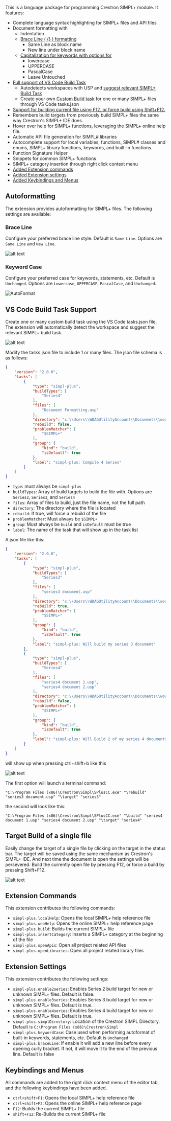 This is a language package for programming Crestron SIMPL+ module. It features:
*  Complete language syntax highlighting for SIMPL+ files and API files
*  Document formatting with
    *   Indentation
    *   [Brace Line ( {} ) formatting](#brace-line)
        *   Same Line as block name
        *   New line under block name
    *   [Capitalization for keywords with options for](#keyword-case)
        *   lowercase
        *   UPPERCASE
        *   PascalCase
        *   Leave Untouched
*  [Full support of VS Code Build Task](#vs-code-build-task-support)
    *   Autodetects workspaces with USP and [suggest relevant SIMPL+ Build Task](https://code.visualstudio.com/docs/editor/tasks#_task-autodetection) 
    *   Create your own [Custom Build task](https://code.visualstudio.com/docs/editor/tasks#_custom-tasks) for one or many SIMPL+ files through VS Code tasks.json
*  [Support for building current file using F12, or force build using Shift+F12.](#target-build-of-a-single-file)
*  Remembers build targets from previously build SIMPL+ files the same way Crestron's SIMPL+ IDE does.
*  Hover over help for SIMPL+ functions, leveraging the SIMPL+ online help file.
*  Automatic API file generation for SIMPL# libraries
*  Autocomplete support for local variables, functions, SIMPL# classes and enums, SIMPL+ library functions, keywords, and built-in functions.
*  Function Signature Helper
*  Snippets for common SIMPL+ functions
*  SIMPL+ category insertion through right click context menu
*  [Added Extension commands](#extension-commands)
*  [Added Extension settings](#extension-settings)
*  [Added Keybindings and Menus](#keybindings-and-menus)


## Autoformatting

The extension provides autoformatting for SIMPL+ files. The following settings are available:


### Brace Line

Configure your preferred brace line style. Default is `Same Line`. Options are `Same Line` and `New Line`.

![alt text](readmeImages/autoformat-brace-line.gif)

### Keyword Case

Configure your preferred case for keywords, statements, etc. Default is `Unchanged`. Options are `Lowercase`, `UPPERCASE`, `PascalCase`, and `Unchanged`.

![AutoFormat](readmeImages/autoformat-case.gif)

## VS Code Build Task Support

Create one or many custom build task using the VS Code tasks.json file. The extension will automatically detect the workspace and suggest the relevant SIMPL+ build task.

![alt text](readmeImages/Custom-Task.gif)

Modify the tasks.json file to include 1 or many files.  The json file schema is as follows:

```json
{
	"version": "2.0.0",
	"tasks": [
		{
			"type": "simpl-plus",
			"buildTypes": [
				"Series4"
			],
			"files": [
				"Document Formatting.usp"
			],
			"directory": "c:\\Users\\WDAGUtilityAccount\\Documents\\workspace",
			"rebuild": false,
			"problemMatcher": [
				"$SIMPL+"
			],
			"group": {
				"kind": "build",
				"isDefault": true
			},
			"label": "simpl-plus: Compile 4 Series"
		}
	]
}
```

* `type`: must always be `simpl-plus`
* `buildTypes`: Array of build targets to build the file with.  Options are `Series2`, `Series3`, and `Series4`
* `files`: Array of files to build, just the file name, not the full path
* `directory`: The directory where the file is located
* `rebuild`: If true, will force a rebuild of the file
* `problemMatcher`: Must always be `$SIMPL+`
* `group`: Must always be `build` and `isDefault` must be true
* `label`: The name of the task that will show up in the task list

A json file like this:

```json
{
	"version": "2.0.0",
	"tasks": [
		{
			"type": "simpl-plus",
			"buildTypes": [
				"Series3"
			],
			"files": [
				"series3 document.usp"
			],
			"directory": "c:\\Users\\WDAGUtilityAccount\\Documents\\workspace",
			"rebuild": true,
			"problemMatcher": [
				"$SIMPL+"
			],
			"group": {
				"kind": "build",
				"isDefault": true
			},
			"label": "simpl-plus: Will build my series 3 document"
		},
		{
			"type": "simpl-plus",
			"buildTypes": [
				"Series4"
			],
			"files": [
				"series4 document 1.usp",
				"series4 document 2.usp"
			],
			"directory": "c:\\Users\\WDAGUtilityAccount\\Documents\\workspace",
			"rebuild": false,
			"problemMatcher": [
				"$SIMPL+"
			],
			"group": {
				"kind": "build",
				"isDefault": true
			},
			"label": "simpl-plus: Will Build 2 of my series 4 documents"
		}
	]
}
```

will show up when pressing ctrl+shift+b like this

![alt text](readmeImages/custom-tasks.png)

The first option will launch a terminal command:

```shell
"C:\Program Files (x86)\Crestron\Simpl\SPlusCC.exe" "\rebuild" "series3 document.usp" "\target" "series3"
```

the second will look like this:

```shell
"C:\Program Files (x86)\Crestron\Simpl\SPlusCC.exe" "\build" "series4 document 1.usp" "series4 document 2.usp" "\target" "series4"
```

## Target Build of a single file

Easily change the target of a single file by clicking on the target in the status bar.  The target will be saved using the same mechanism as Crestron's SIMPL+ IDE.  And next time the document is open the settings will be persevered. Build the currently open file by pressing F12, or force a build by pressing Shift+F12.

![alt text](readmeImages/QuickPick.gif)

## Extension Commands

This extension contributes the following commands:

* `simpl-plus.localHelp`: Opens the local SIMPL+ help reference file
* `simpl-plus.webHelp`: Opens the online SIMPL+ help reference page
* `simpl-plus.build`: Builds the current SIMPL+ file
* `simpl-plus.insertCategory`: Inserts a SIMPL+ category at the beginning of the file
* `simpl-plus.openApis`: Open all project related API files
* `simpl-plus.openLibraries`: Open all project related library files

## Extension Settings

This extension contributes the following settings:

* `simpl-plus.enable2series`: Enables Series 2 build target for new or unknown SIMPL+ files. Default is false.
* `simpl-plus.enable3series`: Enables Series 3 build target for new or unknown SIMPL+ files. Default is true.
* `simpl-plus.enable4series`: Enables Series 4 build target for new or unknown SIMPL+ files. Default is true.
* `simpl-plus.simplDirectory`: Location of the Crestron SIMPL Directory. Default is `C:\Program Files (x86)\Crestron\Simpl`
* `simpl-plus.keywordCase`: Case used when performing autoformat of built-in keywords, statements, etc. Default is `Unchanged`
* `simpl-plus.braceLine`: If enable it will add a new line before every opening curly bracket.  If not, it will move it to the end of the previous line. Default is false

## Keybindings and Menus

All commands are added to the right click context menu of the editor tab, and the following keybindings have been added.

* `ctrl+shift+F1`: Opens the local SIMPL+ help reference file
* `ctrl+shift+F2`: Opens the online SIMPL+ help reference page
* `F12`: Builds the current SIMPL+ file
* `shift+F12`: Re-Builds the current SIMPL+ file
